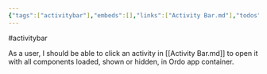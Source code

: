 ```yaml
---
{"tags":["activitybar"],"embeds":[],"links":["Activity Bar.md"],"todos":{"done":[],"pending":[]},"uuid":"c0a75e57-a240-4675-9e8d-fda912b3da7a"}
---
```

 #activitybar

As a user, I should be able to click an activity in [[Activity Bar.md]] to open it with all components loaded, shown or hidden, in Ordo app container.

